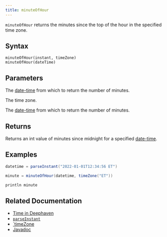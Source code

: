 ```yaml
---
title: minuteOfHour
---
```


`minuteOfHour` returns the minutes since the top of the hour in the specified time zone.

## Syntax

```
minuteOfHour(instant, timeZone)
minuteOfHour(dateTime)
```

## Parameters

<ParamTable>
<Param name="instant" type="Instant">

The [date-time](../../query-language/types/date-time.md) from which to return the number of minutes.

</Param>
<Param name="timeZone" type="ZoneId">

The time zone.

</Param>
<Param name="dateTime" type="ZonedDateTime">

The [date-time](../../query-language/types/date-time.md) from which to return the number of minutes.

</Param>
</ParamTable>

## Returns

Returns an int value of minutes since midnight for a specified [date-time](../../query-language/types/date-time.md).

## Examples

```groovy order=:log
datetime = parseInstant("2022-01-01T12:34:56 ET")

minute = minuteOfHour(datetime, timeZone("ET"))

println minute
```

## Related Documentation

- [Time in Deephaven](../../../conceptual/time-in-deephaven.md)
- [`parseInstant`](./parseInstant.md)
- [`timeZone](./timeZone.md)
- [Javadoc](https://deephaven.io/core/javadoc/io/deephaven/time/DateTimeUtils.html#minuteOfHour(java.time.Instant,java.time.ZoneId))
